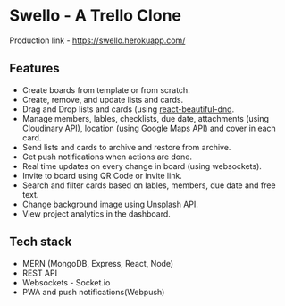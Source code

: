 # Swello - A Trello Clone
Production link - https://swello.herokuapp.com/
## Features
* Create boards from template or from scratch.
* Create, remove, and update lists and cards.
* Drag and Drop lists and cards (using [react-beautiful-dnd](https://github.com/atlassian/react-beautiful-dnd).
* Manage members, lables, checklists, due date, attachments (using Cloudinary API), location (using Google Maps API) and cover in each card.
* Send lists and cards to archive and restore from archive.
* Get push notifications when actions are done.
* Real time updates on every change in board (using websockets).
* Invite to board using QR Code or invite link.
* Search and filter cards based on lables, members, due date and free text.
* Change background image using Unsplash API.
* View project analytics in the dashboard.

## Tech stack
* MERN (MongoDB, Express, React, Node)
* REST API
* Websockets - Socket.io
* PWA and push notifications(Webpush)
